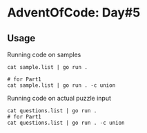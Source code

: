 # AdventOfCode: Day#5

## Usage

Running code on samples
```
cat sample.list | go run .

# for Part1
cat sample.list | go run . -c union
```

Running code on actual puzzle input
```
cat questions.list | go run .
# for Part1
cat questions.list | go run . -c union

```
